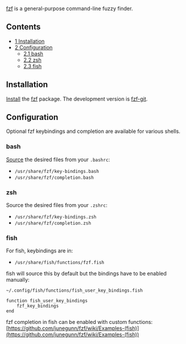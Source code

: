 [fzf](https://github.com/junegunn/fzf) is a general-purpose command-line fuzzy finder.

## Contents

*   [1 Installation](#Installation)
*   [2 Configuration](#Configuration)
    *   [2.1 bash](#bash)
    *   [2.2 zsh](#zsh)
    *   [2.3 fish](#fish)

## Installation

[Install](/index.php/Install "Install") the [fzf](https://www.archlinux.org/packages/?name=fzf) package. The development version is [fzf-git](https://aur.archlinux.org/packages/fzf-git/).

## Configuration

Optional fzf keybindings and completion are available for various shells.

### bash

[Source](/index.php/Source "Source") the desired files from your `.bashrc`:

*   `/usr/share/fzf/key-bindings.bash`
*   `/usr/share/fzf/completion.bash`

### zsh

Source the desired files from your `.zshrc`:

*   `/usr/share/fzf/key-bindings.zsh`
*   `/usr/share/fzf/completion.zsh`

### fish

For fish, keybindings are in:

*   `/usr/share/fish/functions/fzf.fish`

fish will source this by default but the bindings have to be enabled manually:

 `~/.config/fish/functions/fish_user_key_bindings.fish` 
```
function fish_user_key_bindings
	fzf_key_bindings
end

```

fzf completion in fish can be enabled with custom functions: [https://github.com/junegunn/fzf/wiki/Examples-(fish)](https://github.com/junegunn/fzf/wiki/Examples-(fish))